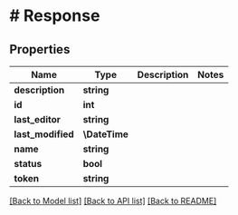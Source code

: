 # # Response

## Properties

Name | Type | Description | Notes
------------ | ------------- | ------------- | -------------
**description** | **string** |  |
**id** | **int** |  |
**last_editor** | **string** |  |
**last_modified** | **\DateTime** |  |
**name** | **string** |  |
**status** | **bool** |  |
**token** | **string** |  |

[[Back to Model list]](../../README.md#models) [[Back to API list]](../../README.md#endpoints) [[Back to README]](../../README.md)
